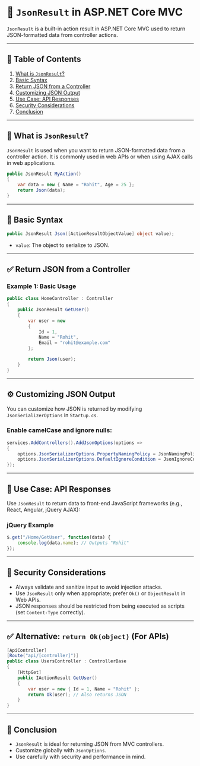 # 📄 `JsonResult` in ASP.NET Core MVC

`JsonResult` is a built-in action result in ASP.NET Core MVC used to return JSON-formatted data from controller actions.

---

## 📌 Table of Contents

1. [What is `JsonResult`?](#what-is-jsonresult)
2. [Basic Syntax](#basic-syntax)
3. [Return JSON from a Controller](#return-json-from-a-controller)
4. [Customizing JSON Output](#customizing-json-output)
5. [Use Case: API Responses](#use-case-api-responses)
6. [Security Considerations](#security-considerations)
7. [Conclusion](#conclusion)

---

## 🔹 What is `JsonResult`?

`JsonResult` is used when you want to return JSON-formatted data from a controller action. It is commonly used in web APIs or when using AJAX calls in web applications.

```csharp
public JsonResult MyAction()
{
    var data = new { Name = "Rohit", Age = 25 };
    return Json(data);
}
```

---

## 🔸 Basic Syntax

```csharp
public JsonResult Json([ActionResultObjectValue] object value);
```

- `value`: The object to serialize to JSON.

---

## ✅ Return JSON from a Controller

### Example 1: Basic Usage

```csharp
public class HomeController : Controller
{
    public JsonResult GetUser()
    {
        var user = new
        {
            Id = 1,
            Name = "Rohit",
            Email = "rohit@example.com"
        };

        return Json(user);
    }
}
```

---

## ⚙️ Customizing JSON Output

You can customize how JSON is returned by modifying `JsonSerializerOptions` in `Startup.cs`.

### Enable camelCase and ignore nulls:

```csharp
services.AddControllers().AddJsonOptions(options =>
{
    options.JsonSerializerOptions.PropertyNamingPolicy = JsonNamingPolicy.CamelCase;
    options.JsonSerializerOptions.DefaultIgnoreCondition = JsonIgnoreCondition.WhenWritingNull;
});
```

---

## 🚀 Use Case: API Responses

Use `JsonResult` to return data to front-end JavaScript frameworks (e.g., React, Angular, jQuery AJAX):

### jQuery Example

```js
$.get("/Home/GetUser", function(data) {
    console.log(data.name); // Outputs "Rohit"
});
```

---

## 🔐 Security Considerations

- Always validate and sanitize input to avoid injection attacks.
- Use `JsonResult` only when appropriate; prefer `Ok()` or `ObjectResult` in Web APIs.
- JSON responses should be restricted from being executed as scripts (set `Content-Type` correctly).

---

## ✅ Alternative: `return Ok(object)` (For APIs)

```csharp
[ApiController]
[Route("api/[controller]")]
public class UsersController : ControllerBase
{
    [HttpGet]
    public IActionResult GetUser()
    {
        var user = new { Id = 1, Name = "Rohit" };
        return Ok(user); // Also returns JSON
    }
}
```

---

## 🧾 Conclusion

- `JsonResult` is ideal for returning JSON from MVC controllers.
- Customize globally with `JsonOptions`.
- Use carefully with security and performance in mind.
